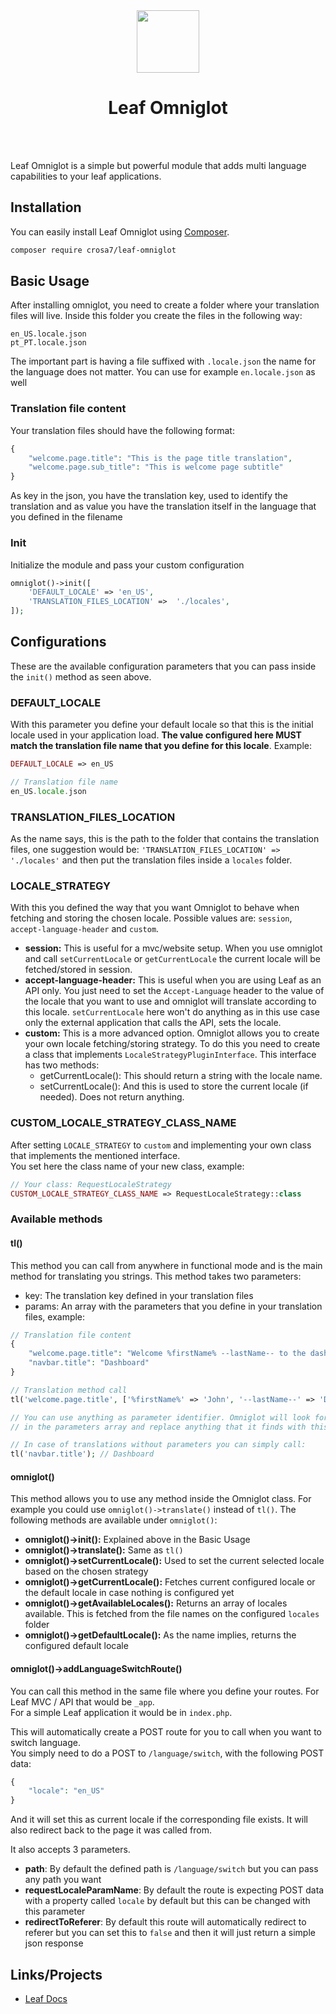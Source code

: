 <!-- markdownlint-disable no-inline-html -->
<p align="center">
  <br><br>
  <img src="https://leafphp.netlify.app/assets/img/leaf3-logo.png" height="100"/>
  <h1 align="center">Leaf Omniglot</h1>
  <br><br>
</p>


[//]: # ([![Latest Stable Version]&#40;https://poser.pugx.org/leafs/auth/v/stable&#41;]&#40;https://packagist.org/packages/leafs/auth&#41;)

[//]: # ([![Total Downloads]&#40;https://poser.pugx.org/leafs/auth/downloads&#41;]&#40;https://packagist.org/packages/leafs/auth&#41;)

[//]: # ([![License]&#40;https://poser.pugx.org/leafs/auth/license&#41;]&#40;https://packagist.org/packages/leafs/auth&#41;)

Leaf Omniglot is a simple but powerful module that adds multi language capabilities to your leaf applications.

## Installation

You can easily install Leaf Omniglot using [Composer](https://getcomposer.org/).

```bash
composer require crosa7/leaf-omniglot
```

[//]: # (Or with Leaf Cli)

[//]: # ()
[//]: # (```sh)

[//]: # (leaf install omniglot)

[//]: # (```)

## Basic Usage

After installing omniglot, you need to create a folder where your translation files will live.
Inside this folder you create the files in the following way:

```
en_US.locale.json
pt_PT.locale.json
```

The important part is having a file suffixed with `.locale.json` the name for the language does not matter.
You can use for example `en.locale.json` as well

### Translation file content

Your translation files should have the following format:

```php
{
    "welcome.page.title": "This is the page title translation",
    "welcome.page.sub_title": "This is welcome page subtitle"
}
```

As key in the json, you have the translation key, used to identify the translation and as value you have the translation itself in the language that
you defined in the filename

### Init

Initialize the module and pass your custom configuration

```php
omniglot()->init([
    'DEFAULT_LOCALE' => 'en_US',
    'TRANSLATION_FILES_LOCATION' =>  './locales',
]);
```

## Configurations

These are the available configuration parameters that you can pass inside the `init()` method as seen above.

### DEFAULT_LOCALE

With this parameter you define your default locale so that this is the initial locale used in your application load.
**The value configured here MUST match the translation file name that you define for this locale**. Example:
```php
DEFAULT_LOCALE => en_US

// Translation file name
en_US.locale.json
```

### TRANSLATION_FILES_LOCATION

As the name says, this is the path to the folder that contains the translation files, one suggestion would be:
`'TRANSLATION_FILES_LOCATION' =>  './locales'` and then put the translation files inside a `locales` folder.

### LOCALE_STRATEGY

With this you defined the way that you want Omniglot to behave when fetching and storing the chosen locale.
Possible values are: `session`, `accept-language-header` and `custom`.
- **session:** This is useful for a mvc/website setup. When you use omniglot and call `setCurrentLocale` or `getCurrentLocale` the current locale will be fetched/stored in session.
- **accept-language-header:** This is useful when you are using Leaf as an API only. You just need to set the `Accept-Language` header to the value of the locale that you want to use
and omniglot will translate according to this locale. `setCurrentLocale` here won't do anything as in this use case only the external application that calls the API, sets the locale.
- **custom:** This is a more advanced option. Omniglot allows you to create your own locale fetching/storing strategy. To do this
you need to create a class that implements `LocaleStrategyPluginInterface`. This interface has two methods:
  - getCurrentLocale(): This should return a string with the locale name.
  - setCurrentLocale(): And this is used to store the current locale (if needed). Does not return anything.

### CUSTOM_LOCALE_STRATEGY_CLASS_NAME

After setting `LOCALE_STRATEGY` to `custom` and implementing your own class that implements the mentioned interface.  
You set here the class name of your new class, example:

```php
// Your class: RequestLocaleStrategy
CUSTOM_LOCALE_STRATEGY_CLASS_NAME => RequestLocaleStrategy::class
```

### Available methods

#### tl()

This method you can call from anywhere in functional mode and is the main method for translating you strings. This method takes two parameters:  
- key: The translation key defined in your translation files
- params: An array with the parameters that you define in your translation files, example:

```php
// Translation file content
{
    "welcome.page.title": "Welcome %firstName% --lastName-- to the dashboard",
    "navbar.title": "Dashboard"
}

// Translation method call
tl('welcome.page.title', ['%firstName%' => 'John', '--lastName--' => 'Doe']); // Welcome John Doe to the dashboard

// You can use anything as parameter identifier. Omniglot will look for anything that you pass as key  
// in the parameters array and replace anything that it finds with this pattern and replace by the value you pass.

// In case of translations without parameters you can simply call:
tl('navbar.title'); // Dashboard

```

#### omniglot()

This method allows you to use any method inside the Omniglot class. For example you could use `omniglot()->translate()` instead of `tl()`.
The following methods are available under `omniglot()`:
- **omniglot()->init():** Explained above in the Basic Usage
- **omniglot()->translate():** Same as `tl()`
- **omniglot()->setCurrentLocale():** Used to set the current selected locale based on the chosen strategy
- **omniglot()->getCurrentLocale():** Fetches current configured locale or the default locale in case nothing is configured yet
- **omniglot()->getAvailableLocales():** Returns an array of locales available. This is fetched from the file names on the configured `locales` folder
- **omniglot()->getDefaultLocale():** As the name implies, returns the configured default locale


#### omniglot()->addLanguageSwitchRoute()

You can call this method in the same file where you define your routes. For Leaf MVC / API that would be `_app`.   
For a simple Leaf application it would be in `index.php`.

This will automatically create a POST route for you to call when you want to switch language.  
You simply need to do a POST to `/language/switch`, with the following POST data:

````php
{
    "locale": "en_US"
}
````

And it will set this as current locale if the corresponding file exists. It will also redirect back to the page it was called from.

It also accepts 3 parameters.
- **path**: By default the defined path is `/language/switch` but you can pass any path you want
- **requestLocaleParamName**: By default the route is expecting POST data with a property called `locale` by default but this can be changed with this parameter
- **redirectToReferer**: By default this route will automatically redirect to referer but you can set this to `false` and then it will just return a simple json response





## Links/Projects

- [Leaf Docs](https://leafphp.dev)
